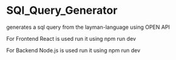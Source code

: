 # SQl_Query_Generator
generates a sql query from the layman-language using OPEN API

For Frontend React is used
run it using npm run dev

For Backend Node.js is used
run it using npm run dev
